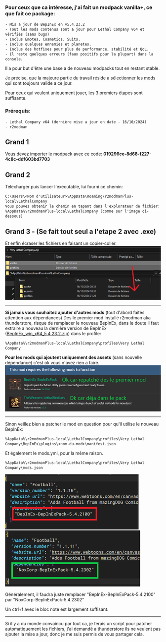### __Pour ceux que ca intéresse, j'ai fait un modpack vanilla+, ce que fait ce package:__
```
- Mis a jour de BepInEx en v5.4.23.2
- Tout les mods contenus sont a jour pour Lethal Company v64 et vérifiés (sans bugs)
- Inclus Emotes, Cosmetics, Suits.
- Inclus quelques ennemies et planetes.
- Inclus des hotfixes pour plus de performance, stabilité et QoL.
- Il reste quelques erreurs (faux positifs pour la plupart) dans la console.
```
Il a pour but d'être une base a de nouveau modpacks tout en restant stable.

Je précise, que la majeure partie du travail réside a sélectionner les mods qui sont toujours valide a ce jour.

Pour ceux qui veulent uniquement jouer, les 3 premiers étapes sont suffisante.

### Prérequis:
```
- Lethal Company v64 (dernière mise a jour en date - 16/10/2024)
- r2modman
```
## Grand 1
Vous devez importer le modpack avec ce code: __019296ce-8d68-f227-4c8c-ddf603bd7703__
## Grand 2
Telecharger puis lancer l'executable, lui fourni ce chemin:
```
C:\Users\<Nom d'utilisateur>\AppData\Roaming\r2modmanPlus-local\LethalCompany
Vous pouvez obtenir le chemin en tapant dans l'explorateur de fichier:
%AppData%\r2modmanPlus-local\LethalCompany (comme sur l'image ci-dessous)
```
## Grand 3 - (Se fait tout seul a l'etape 2 avec .exe)

Et enfin écraser les fichiers en faisant un copier-coller.
![copier-ecraser](https://github.com/Benoit-corso/LethalModpack/blob/main/images/Ecraser.png?raw=true)
___

__Si jamais vous souhaitez ajouter d'autres mods__ (tout d'abord faites attention aux dépendances)
Des le premier mod installé r2modman aka thunderstore, risque de remplacer le nouveau BepInEx, dans le doute il faut extraire a nouveau la dernière version de BepInEx ([BepInEx_win_x64_5.4.23.2.zip](https://github.com/BepInEx/BepInEx/releases/tag/v5.4.23.2)) dans le profile:
```
%AppData%\r2modmanPlus-local\LethalCompany\profiles\Very Lethal Company
```

__Pour les mods qui ajoutent uniquement des assets__ (sans nouvelle dépendance) c'est ok vous n'avez rien a faire.
![dependance](https://github.com/Benoit-corso/LethalModpack/blob/main/images/Dependance.png?raw=true)

___

Sinon veillez bien a patcher le mod en question pour qu'il utilise le nouveau BepInEx:
```
%AppData%\r2modmanPlus-local\LethalCompany\profiles\Very Lethal Company\BepInEx\plugins\<nom-du-mod>\manifest.json
```
Et également le mods.yml, pour la même raison.
```
%AppData%\r2modmanPlus-local\LethalCompany\profiles\Very Lethal Company\mods.json
```

![MauvaisManifest](https://github.com/Benoit-corso/LethalModpack/blob/main/images/MauvaisManifest.png?raw=true)
![BonManifest](https://github.com/Benoit-corso/LethalModpack/blob/main/images/BonManifest.png?raw=true)

Généralement, il faudra juste remplacer "BepInEx-BepInExPack-5.4.2100" par "NoxCorp-BepInExPack-5.4.2302"

Un ctrl+f avec le bloc note est largement suffisant.
___

Si il y a du monde convaincu par tout ca, je ferais un script pour patcher automatiquement les fichiers, j'ai demandé a thunderstore ils ne veulent pas ajouter la mise a jour, donc je me suis permis de vous partager cela.
